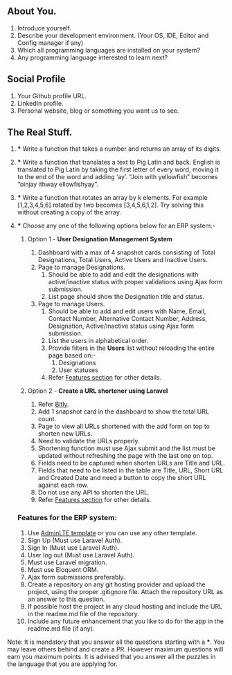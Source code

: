 ## About You.

 1. Introduce yourself.
 2. Describe your development environment. (Your OS, IDE, Editor and Config manager if any)
 3. Which all programming languages are installed on your system?
 4. Any programming language interested to learn next?

## Social Profile
 1. Your Github profile URL.
 2. LinkedIn profile.
 3. Personal website, blog or something you want us to see.

## The Real Stuff.
 1. __*__ Write a function that takes a number and returns an array of its digits.
 2. __*__ Write a function that translates a text to Pig Latin and back. English is translated to Pig Latin by taking the first letter of every word, moving it to the end of the word and adding ‘ay’. “Join with yellowfish” becomes “oinjay ithway ellowfishyay”.
 3. __*__ Write a function that rotates an array by k elements. For example [1,2,3,4,5,6] rotated by two becomes [3,4,5,6,1,2]. Try solving this without creating a copy of the array.
 4. __*__ Choose any one of the following options below for an ERP system:-
    1. Option 1 - __User Designation Management System__
       1. Dashboard with a max of 4 snapshot cards consisting of Total Designations, Total Users, Active Users and Inactive Users.
       2. Page to manage Designations.
          1. Should be able to add and edit the designations with active/inactive status with proper validations using Ajax form submission.
          2. List page should show the Designation title and status.
       3. Page to manage Users.
          1. Should be able to add and edit users with Name, Email, Contact Number, Alternative Contact Number, Address, Designation, Active/Inactive status using Ajax form submission.
          2. List the users in alphabetical order.
          3. Provide filters in the **Users** list without reloading the entire page based on:-
             1. Designations
             2. User statuses
          4. Refer [Features section](features-for-the-erp-system) for other details.
      
    2. Option 2 - __Create a URL shortener using Laravel__
       1. Refer [Bitly](https://bitly.com).
       2. Add 1 snapshot card in the dashboard to show the total URL count.
       3. Page to view all URLs shortened with the add form on top to shorten new URLs.
       4. Need to validate the URLs properly.
       5. Shortening function must use Ajax submit and the list must be updated without refreshing the page with the last one on top.
       6. Fields need to be captured when shorten URLs are Title and URL.
       7. Fields that need to be listed in the table are Title, URL, Short URL and Created Date and need a button to copy the short URL against each row.
       8. Do not use any API to shorten the URL.
       9. Refer [Features section](features-for-the-erp-system) for other details.
    
     ### Features for the ERP system:
     1. Use [AdminLTE template](https://adminlte.io/themes/v3/) or you can use any other template.
     2. Sign Up (Must use Laravel Auth).
     3. Sign In (Must use Laravel Auth).
     4. User log out (Must use Laravel Auth).
     5. Must use Laravel migration.
     6. Must use Eloquent ORM.
     7. Ajax form submissions preferably.
     8. Create a repository on any git hosting provider and upload the project, using the proper .gitignore file. Attach the repository URL as an answer to this question.
     9. If possible host the project in any cloud hosting and include the URL in the readme.md file of the repository.
     10. Include any future enhancement that you like to do for the app in the readme.md file (if any).
    
Note: It is mandatory that you answer all the questions starting with a __*__. You may leave others behind and
create a PR. However maximum questions will earn you maximum points. It is advised that you answer
all the puzzles in the language that you are applying for.
